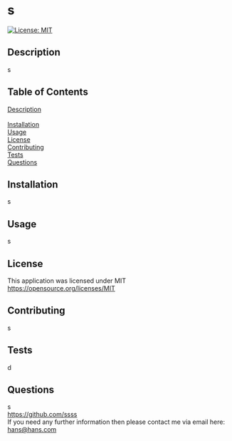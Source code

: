 # s
  [![License: MIT](https://img.shields.io/badge/License-MIT-yellow.svg)](https://opensource.org/licenses/MIT)

  ## Description
  s

  ## Table of Contents
  [Description](#description)  <br>  
  [Installation](#installation)   
  [Usage](#usage)   
  [License](#license)   
  [Contributing](#contributing)   
  [Tests](#tests)   
  [Questions](#questions)   

  ## Installation
  s

  ## Usage
  s

  ## License 
  This application was licensed under MIT <br> 
  https://opensource.org/licenses/MIT

  ## Contributing
  s

  ## Tests
  d

  ## Questions
  s <br> 
  https://github.com/ssss <br> 
  If you need any further information then please contact me via email here: hans@hans.com


